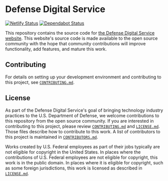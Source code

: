 # Defense Digital Service

[![Netlify Status](https://api.netlify.com/api/v1/badges/a854eb87-cb63-4e22-b024-ca3bf861147b/deploy-status)](https://app.netlify.com/sites/dds-mil/deploys)
[![Dependabot Status](https://api.dependabot.com/badges/status?host=github&repo=deptofdefense/dds.mil)](https://dependabot.com)


This repository contains the source code for [the Defense Digital Service website](https://dds.mil). This website's source code is made available to the open source community with the hope that community contributions will improve functionality, add features, and mature this work.

## Contributing

For details on setting up your development environment and contributing to this project, see [`CONTRIBUTING.md`][contributing].

## License

As part of the Defense Digital Service's goal of bringing technology industry practices to the U.S. Department of Defense, we welcome contributions to this repository from the open source community. If you are interested in contributing to this project, please review [`CONTRIBUTING.md`][contributing] and [`LICENSE.md`][license]. Those files describe how to contribute to this work. A list of contributors to this project is maintained in [`CONTRIBUTORS.md`][contributors].

Works created by U.S. Federal employees as part of their jobs typically are not eligible for copyright in the United States. In places where the contributions of U.S. Federal employees are not eligible for copyright, this work is in the public domain. In places where it is eligible for copyright, such as some foreign jurisdictions, this work is licensed as described in [`LICENSE.md`][license].

[contributing]: https://github.com/deptofdefense/dds.mil/blob/master/CONTRIBUTING.md
[contributors]: https://github.com/deptofdefense/dds.mil/blob/master/CONTRIBUTORS.md
[license]: https://github.com/deptofdefense/dds.mil/blob/master/LICENSE.md
